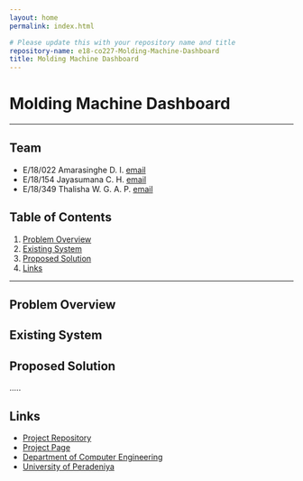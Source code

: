 ```yaml
---
layout: home
permalink: index.html

# Please update this with your repository name and title
repository-name: e18-co227-Molding-Machine-Dashboard
title: Molding Machine Dashboard
---
```

# Molding Machine Dashboard
---
## Team
-  E/18/022 Amarasinghe D. I. [email](mailto:e18022@eng.pdn.ac.lk)
-  E/18/154 Jayasumana C. H. [email](mailto:e18154@eng.pdn.ac.lk)
-  E/18/349 Thalisha W. G. A. P. [email](mailto:e18349@eng.pdn.ac.lk)

## Table of Contents
1. [Problem Overview](#Problem-Overview)
2. [Existing System](#Existing-System)
2. [Proposed Solution](#Proposed-Solution)
3. [Links](#links)

---

## Problem Overview



## Existing System


## Proposed Solution

.....

## Links

- [Project Repository](https://github.com/cepdnaclk/e18-co227-Molding-Machine-Dashboard)
- [Project Page](https://cepdnaclk.github.io/e18-co227-Molding-Machine-Dashboard/)
- [Department of Computer Engineering](http://www.ce.pdn.ac.lk/)
- [University of Peradeniya](https://eng.pdn.ac.lk/)


[//]: # (Please refer this to learn more about Markdown syntax)
[//]: # (https://github.com/adam-p/markdown-here/wiki/Markdown-Cheatsheet)

